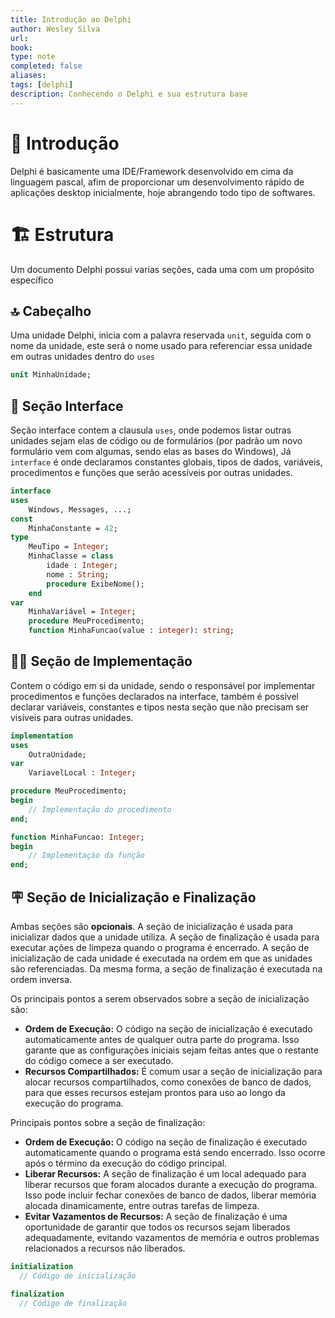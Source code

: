 ```yaml
---
title: Introdução ao Delphi
author: Wesley Silva
url:
book:
type: note
completed: false
aliases:
tags: [delphi]
description: Conhecendo o Delphi e sua estrutura base
---
```

# 🚀 Introdução
Delphi é basicamente uma IDE/Framework desenvolvido em cima da linguagem pascal, afim de proporcionar um desenvolvimento rápido de aplicações desktop inicialmente, hoje abrangendo todo tipo de softwares.

# 🏗️ Estrutura 
Um documento Delphi possui varias seções, cada uma com um propósito específico

## 🔝 Cabeçalho
Uma unidade Delphi, inicia com a palavra reservada `unit`, seguida com o nome da unidade, este será o nome usado para referenciar essa unidade em outras unidades dentro do `uses`

```pascal
unit MinhaUnidade;
```

## 👤 Seção Interface
Seção interface contem a clausula `uses`, onde podemos listar outras unidades sejam elas de código ou de formulários (por padrão um novo formulário vem com algumas, sendo elas as bases do Windows),
Já `interface` é onde declaramos constantes globais, tipos de dados, variáveis, procedimentos e funções que serão acessíveis por outras unidades.

```pascal
interface
uses
	Windows, Messages, ...;
const
	MinhaConstante = 42;
type
	MeuTipo = Integer;
	MinhaClasse = class
		idade : Integer;
		nome : String;
		procedure ExibeNome();
	end
var
	MinhaVariável = Integer;
	procedure MeuProcedimento;
	function MinhaFuncao(value : integer): string;
```

## 👨‍💻 Seção de Implementação
Contem o código em si da unidade, sendo o responsável por implementar procedimentos e funções declarados na interface, também é  possível declarar variáveis, constantes e tipos nesta seção que não precisam ser visíveis para outras unidades.

```pascal
implementation
uses
	OutraUnidade;
var
	VariavelLocal : Integer;

procedure MeuProcedimento;
begin
	// Implementação do procedimento
end;

function MinhaFuncao: Integer;
begin
	// Implementaçào da função
end;
```

## 🪧 Seção de Inicialização e Finalização
Ambas seções são **opcionais**. A seção de inicialização é usada para inicializar dados que a unidade utiliza. A seção de finalização é usada para executar ações de limpeza quando o programa é encerrado. A seção de inicialização de cada unidade é executada na ordem em que as unidades são referenciadas. Da mesma forma, a seção de finalização é executada na ordem inversa.

Os principais pontos a serem observados sobre a seção de inicialização são:
- **Ordem de Execução:** O código na seção de inicialização é executado automaticamente antes de qualquer outra parte do programa. Isso garante que as configurações iniciais sejam feitas antes que o restante do código comece a ser executado.
- **Recursos Compartilhados:** É comum usar a seção de inicialização para alocar recursos compartilhados, como conexões de banco de dados, para que esses recursos estejam prontos para uso ao longo da execução do programa.

Principais pontos sobre a seção de finalização:
- **Ordem de Execução:** O código na seção de finalização é executado automaticamente quando o programa está sendo encerrado. Isso ocorre após o término da execução do código principal.
- **Liberar Recursos:** A seção de finalização é um local adequado para liberar recursos que foram alocados durante a execução do programa. Isso pode incluir fechar conexões de banco de dados, liberar memória alocada dinamicamente, entre outras tarefas de limpeza.  
- **Evitar Vazamentos de Recursos:** A seção de finalização é uma oportunidade de garantir que todos os recursos sejam liberados adequadamente, evitando vazamentos de memória e outros problemas relacionados a recursos não liberados.

```pascal
initialization
  // Código de inicialização

finalization
  // Código de finalização
```